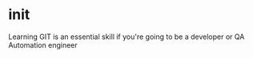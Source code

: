 # init
Learning GIT is an essential skill if you're going to be a developer or QA Automation engineer
